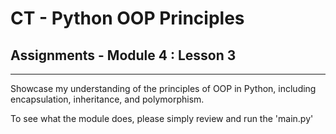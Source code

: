 # CT - Python OOP Principles

## Assignments - Module 4 : Lesson 3

---

Showcase my understanding of the principles of OOP in Python, including encapsulation, inheritance, and polymorphism.

To see what the module does, please simply review and run the 'main.py'